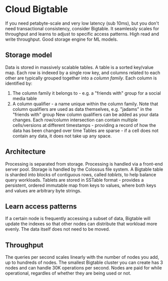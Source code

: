 # Cloud Bigtable
If you need petabyte-scale and very low latency (sub 10ms), but you don't need transactional consistency, consider Bigtable.
It seamlessly scales for throughput and learns to adjust to specific access patterns.
High read and write throughput.
Good storage engine for ML models.

## Storage model
Data is stored in massively scalable tables.
A table is a sorted key/value map.
Each row is indexed by a single row key, and columns related to each other are typically grouped together into a _column family_.
Each column is identified by:
1. The column family it belongs to - e.g. a "friends with" group for a social media table
1. A column qualifier - a name unique within the column family. Note that column qualifiers are used as data themselves, e.g. "jadams" in the "friends with" group
New column qualifiers can be added as your data changes.
Each row/column intersection can contain multiple cells/versions at different timestamps - providing a record of how the data has been changed over time
Tables are sparse - if a cell does not contain any data, it does not take up any space.

## Architecture
Processing is separated from storage.
Processing is handled via a front-end server pool.
Storage is handled by the Colossus file system.
A Bigtable table is sharded into blocks of contiguous rows, called _tablets_, to help balance query workloads.
Tablets are stored in SSTable format - provides a persistent, ordered immutable map from keys to values, where both keys and values are arbitrary byte strings.

## Learn access patterns
If a certain node is frequently accessing a subset of data, Bigtable will update the indexes so that other nodes can distribute that workload more evenly. The data itself does not need to be moved.

## Throughput
The queries per second scales linearly with the number of nodes you add, up to hundreds of nodes.
The smallest Bigtable cluster you can create has 3 nodes and can handle 30K operations per second.
Nodes are paid for while operational, regardles of whether they are being used or not.
